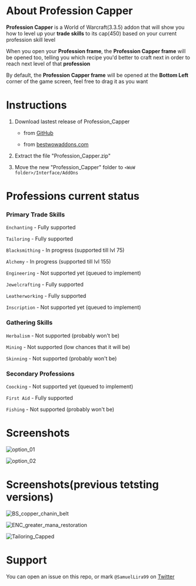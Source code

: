 # About Profession Capper
**Profession Capper** is a World of Warcraft(3.3.5) addon that will show you how to level up your **trade skills** to its cap(450) based on your current profession skill level

When you open your **Profession frame**, the **Profession Capper frame** will be opened too, telling you which recipe you'd better to craft next in order to reach next level of that **profession**

By default, the **Profession Capper frame** will be opened at the **Bottom Left** corner of the game screen, feel free to drag it as you want

# Instructions
1. Download lastest release of Profession_Capper

    - from [GitHub](https://github.com/SamuelLira99/Profession-Capper/releases)

    - from [bestwowaddons.com](https://bestwowaddons.com/download/profession-capper/)


2. Extract the file "Profession_Capper.zip"

3. Move the new "Profession_Capper" folder to `<WoW folder>/Interface/AddOns`

# Professions current status

### Primary Trade Skills

`Enchanting` - Fully supported

`Tailoring` - Fully supported

`Blacksmithing` - In progress (supported till lvl 75)

`Alchemy` - In progress (supported till lvl 155)

`Engineering` - Not supported yet (queued to implement)

`Jewelcrafting` - Fully supported

`Leatherworking` - Fully supported

`Inscription` - Not supported yet (queued to implement)

### Gathering Skills
`Herbalism` - Not supported (probably won't be)

`Mining` - Not supported (low chances that it will be)

`Skinning` - Not supported (probably won't be)

### Secondary Professions
`Coocking` - Not supported yet (queued to implement)

`First Aid` - Fully supported

`Fishing` - Not supported (probably won't be)

# Screenshots
![option_01](https://rentyourapp.com/img/000-off-topic/pcapper/pcapper_crafting_option_1.jpg)

![option_02](https://rentyourapp.com/img/000-off-topic/pcapper/pcapper_crafting_option_2.jpg)

# Screenshots(previous tetsting versions)
![BS_copper_chanin_belt](https://rentyourapp.com/img/000-off-topic/pcapper/pcapper_blacksmithing_print.png)

![ENC_greater_mana_restoration](https://rentyourapp.com/img/000-off-topic/pcapper/pcapper_enchanting_plain_print.png)

![Tailoring_Capped](https://rentyourapp.com/img/000-off-topic/pcapper/pcapper_tailoring_plain.png)

# Support
You can open an issue on this repo, or mark `@SamuelLira99` on [Twitter](https://twitter.com/SamuelLira99)
